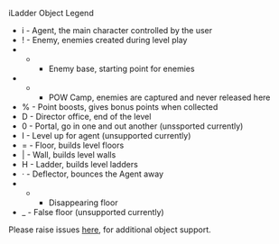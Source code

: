 iLadder Object Legend

* i - Agent, the main character controlled by the user
* ! - Enemy, enemies created during level play
* + - Enemy base, starting point for enemies
* * - POW Camp, enemies are captured and never released here
* % - Point boosts, gives bonus points when collected
* D - Director office, end of the level
* 0 - Portal, go in one and out another (unssported currently)
* I - Level up for agent (unsupported currently)
* = - Floor, builds level floors
* | - Wall, builds level walls
* H - Ladder, builds level ladders
* · - Deflector, bounces the Agent away
* - - Disappearing floor
* _ - False floor (unsupported currently)

Please raise issues [here](https://github.com/travislondon/iLadder/issues), for additional object support. 

